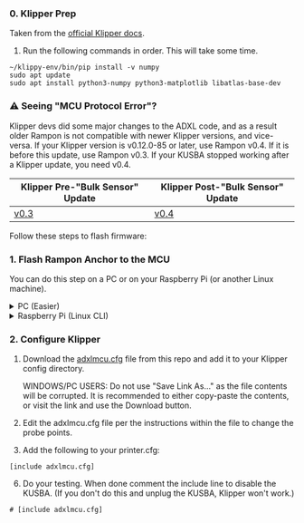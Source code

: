 ### 0. Klipper Prep
Taken from the [official Klipper docs](https://www.klipper3d.org/Measuring_Resonances.html#software-installation).
1. Run the following commands in order. This will take some time.
```
~/klippy-env/bin/pip install -v numpy
sudo apt update
sudo apt install python3-numpy python3-matplotlib libatlas-base-dev
```


### :warning: Seeing "MCU Protocol Error"?
Klipper devs did some major changes to the ADXL code, and as a result older Rampon is not compatible with newer Klipper versions, and vice-versa.
If your Klipper version is v0.12.0-85 or later, use Rampon v0.4. If it is before this update, use Rampon v0.3. If your KUSBA stopped working after a Klipper update, you need v0.4.

|Klipper Pre-"Bulk Sensor" Update|Klipper Post-"Bulk Sensor" Update|
|---|---|
|[v0.3](https://github.com/rogerlz/rampon_anchor/releases/download/v0.3.0/rampon_anchor_kusba.uf2)|[v0.4](https://github.com/rogerlz/rampon_anchor/releases/download/v0.4.0/rampon_anchor_kusba.uf2)|

Follow these steps to flash firmware:

### 1. Flash Rampon Anchor to the MCU

You can do this step on a PC or on your Raspberry Pi (or another Linux machine).
<details>
  <summary>PC (Easier)</summary>

1. Download the Rampon Anchor Firmware from its [GitHub repo](https://github.com/rogerlz/rampon_anchor).

|Klipper Pre-"Bulk Sensor" Update|Klipper Post-"Bulk Sensor" Update|
|---|---|
|[v0.3](https://github.com/rogerlz/rampon_anchor/releases/download/v0.3.0/rampon_anchor_kusba.uf2)|[v0.4](https://github.com/rogerlz/rampon_anchor/releases/download/v0.4.0/rampon_anchor_kusba.uf2)|

2. Connect the KUSBA to your PC while holding down the button on the KUSBA. A new drive will be connected, open if it isn't opened automatically.
3. Drag & drop the downloaded .UF2 file. KUSBA will disconnect and the window will close on its own. Your KUSBA is ready.
</details>
<details>
  <summary>Raspberry Pi (Linux CLI)</summary>

  1. Connect the KUSBA to your Raspbery Pi while holding down the button on the KUSBA.
  2. SSH into your Raspberry Pi.
  3. Download the Rampon Anchor Firmware from its [GitHub repo](https://github.com/rogerlz/rampon_anchor).
  ```
  sudo wget https://github.com/rogerlz/rampon_anchor/releases/download/v0.4.0/rampon_anchor_kusba.uf2
  ```
  4. Find the storage location of the KUSBA. This will usually be sda1. Use this command one time with the KUSBA unplugged and one time with KUSBA plugged in (while holding down the button on the KUSBA) to verify. `ls /dev/`
  5. Flash the firmware.
  ```
  sudo mount /dev/sda1 /mnt
  sudo cp rampon_anchor_kusba.uf2 /mnt
  sudo umount /mnt
  ```
</details>

### 2. Configure Klipper
1. Download the [adxlmcu.cfg](../Firmware/v2-Rampon/adxlmcu.cfg) file from this repo and add it to your Klipper config directory.
	
 	WINDOWS/PC USERS: Do not use "Save Link As..." as the file contents will be corrupted. It is recommended to either copy-paste the contents, or visit the link and use the Download button.
4. Edit the adxlmcu.cfg file per the instructions within the file to change the probe points.
5. Add the following to your printer.cfg:
```
[include adxlmcu.cfg]
```
6. Do your testing. When done comment the include line to disable the KUSBA. (If you don't do this and unplug the KUSBA, Klipper won't work.)
```
# [include adxlmcu.cfg]
```
